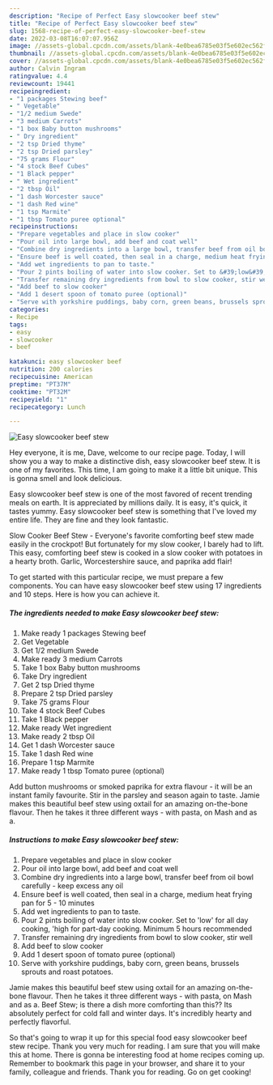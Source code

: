 ```yaml
---
description: "Recipe of Perfect Easy slowcooker beef stew"
title: "Recipe of Perfect Easy slowcooker beef stew"
slug: 1568-recipe-of-perfect-easy-slowcooker-beef-stew
date: 2022-03-08T16:07:07.956Z
image: //assets-global.cpcdn.com/assets/blank-4e0bea6785e03f5e602ec562f230caae08da540cada707380b4fe1bbebba43da.png
thumbnail: //assets-global.cpcdn.com/assets/blank-4e0bea6785e03f5e602ec562f230caae08da540cada707380b4fe1bbebba43da.png
cover: //assets-global.cpcdn.com/assets/blank-4e0bea6785e03f5e602ec562f230caae08da540cada707380b4fe1bbebba43da.png
author: Calvin Ingram
ratingvalue: 4.4
reviewcount: 19441
recipeingredient:
- "1 packages Stewing beef"
- " Vegetable"
- "1/2 medium Swede"
- "3 medium Carrots"
- "1 box Baby button mushrooms"
- " Dry ingredient"
- "2 tsp Dried thyme"
- "2 tsp Dried parsley"
- "75 grams Flour"
- "4 stock Beef Cubes"
- "1 Black pepper"
- " Wet ingredient"
- "2 tbsp Oil"
- "1 dash Worcester sauce"
- "1 dash Red wine"
- "1 tsp Marmite"
- "1 tbsp Tomato puree optional"
recipeinstructions:
- "Prepare vegetables and place in slow cooker"
- "Pour oil into large bowl, add beef and coat well"
- "Combine dry ingredients into a large bowl, transfer beef from oil bowl carefully - keep excess any oil"
- "Ensure beef is well coated, then seal in a charge, medium heat frying pan for 5 - 10 minutes"
- "Add wet ingredients to pan to taste."
- "Pour 2 pints boiling of water into slow cooker. Set to &#39;low&#39; for all day cooking, &#39;high for part-day cooking. Minimum 5 hours recommended"
- "Transfer remaining dry ingredients from bowl to slow cooker, stir well"
- "Add beef to slow cooker"
- "Add 1 desert spoon of tomato puree (optional)"
- "Serve with yorkshire puddings, baby corn, green beans, brussels sprouts and roast potatoes."
categories:
- Recipe
tags:
- easy
- slowcooker
- beef

katakunci: easy slowcooker beef 
nutrition: 200 calories
recipecuisine: American
preptime: "PT37M"
cooktime: "PT32M"
recipeyield: "1"
recipecategory: Lunch

---
```



![Easy slowcooker beef stew](//assets-global.cpcdn.com/assets/blank-4e0bea6785e03f5e602ec562f230caae08da540cada707380b4fe1bbebba43da.png)

Hey everyone, it is me, Dave, welcome to our recipe page. Today, I will show you a way to make a distinctive dish, easy slowcooker beef stew. It is one of my favorites. This time, I am going to make it a little bit unique. This is gonna smell and look delicious.

Easy slowcooker beef stew is one of the most favored of recent trending meals on earth. It is appreciated by millions daily. It is easy, it's quick, it tastes yummy. Easy slowcooker beef stew is something that I've loved my entire life. They are fine and they look fantastic.

Slow Cooker Beef Stew - Everyone&#39;s favorite comforting beef stew made easily in the crockpot! But fortunately for my slow cooker, I barely had to lift. This easy, comforting beef stew is cooked in a slow cooker with potatoes in a hearty broth. Garlic, Worcestershire sauce, and paprika add flair!


To get started with this particular recipe, we must prepare a few components. You can have easy slowcooker beef stew using 17 ingredients and 10 steps. Here is how you can achieve it.

<!--inarticleads1-->

##### The ingredients needed to make Easy slowcooker beef stew:

1. Make ready 1 packages Stewing beef
1. Get  Vegetable
1. Get 1/2 medium Swede
1. Make ready 3 medium Carrots
1. Take 1 box Baby button mushrooms
1. Take  Dry ingredient
1. Get 2 tsp Dried thyme
1. Prepare 2 tsp Dried parsley
1. Take 75 grams Flour
1. Take 4 stock Beef Cubes
1. Take 1 Black pepper
1. Make ready  Wet ingredient
1. Make ready 2 tbsp Oil
1. Get 1 dash Worcester sauce
1. Take 1 dash Red wine
1. Prepare 1 tsp Marmite
1. Make ready 1 tbsp Tomato puree (optional)


Add button mushrooms or smoked paprika for extra flavour - it will be an instant family favourite. Stir in the parsley and season again to taste. Jamie makes this beautiful beef stew using oxtail for an amazing on-the-bone flavour. Then he takes it three different ways - with pasta, on Mash and as a. 

<!--inarticleads2-->

##### Instructions to make Easy slowcooker beef stew:

1. Prepare vegetables and place in slow cooker
1. Pour oil into large bowl, add beef and coat well
1. Combine dry ingredients into a large bowl, transfer beef from oil bowl carefully - keep excess any oil
1. Ensure beef is well coated, then seal in a charge, medium heat frying pan for 5 - 10 minutes
1. Add wet ingredients to pan to taste.
1. Pour 2 pints boiling of water into slow cooker. Set to &#39;low&#39; for all day cooking, &#39;high for part-day cooking. Minimum 5 hours recommended
1. Transfer remaining dry ingredients from bowl to slow cooker, stir well
1. Add beef to slow cooker
1. Add 1 desert spoon of tomato puree (optional)
1. Serve with yorkshire puddings, baby corn, green beans, brussels sprouts and roast potatoes.


Jamie makes this beautiful beef stew using oxtail for an amazing on-the-bone flavour. Then he takes it three different ways - with pasta, on Mash and as a. Beef Stew; is there a dish more comforting than this?? Its absolutely perfect for cold fall and winter days. It&#39;s incredibly hearty and perfectly flavorful. 

So that's going to wrap it up for this special food easy slowcooker beef stew recipe. Thank you very much for reading. I am sure that you will make this at home. There is gonna be interesting food at home recipes coming up. Remember to bookmark this page in your browser, and share it to your family, colleague and friends. Thank you for reading. Go on get cooking!
